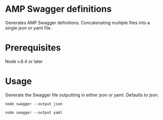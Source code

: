 # AMP Swagger definitions
Generates AMP Swagger definitions. Concatenating multiple files into a single json or yaml file.

# Prerequisites
Node v.6.4 or later

# Usage
Generate the Swagger file outputting in either json or yaml.
Defaults to json.

`node swagger --output json`

`node swagger --output yaml`

